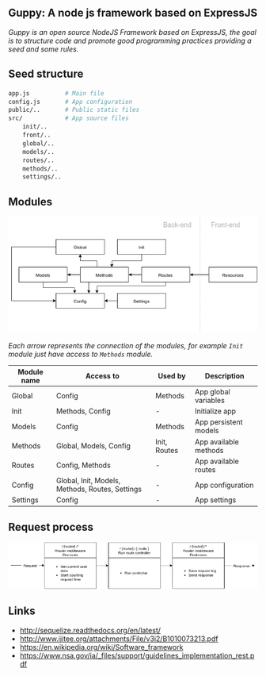 Guppy: A node js framework based on ExpressJS
-----------------------------------------------------

*Guppy is an open source NodeJS Framework based on ExpressJS,
the goal is to structure code and promote good programming practices providing a seed and some rules.*

## Seed structure

```bash
app.js 			# Main file
config.js 		# App configuration
public/.. 		# Public static files
src/ 			# App source files
	init/..
	front/..
	global/..
	models/..
	routes/..
	methods/..
	settings/..
```

## Modules

![](docs/global-structure.png)

*Each arrow represents the connection of the modules, for example `Init` module just have access to `Methods` module.*


Module name | Access to	| Used by | Description
------------|-----------|---------|------------
Global | Config | Methods | App global variables
Init | Methods, Config | - | Initialize app
Models | Config | Methods | App persistent models
Methods | Global, Models, Config | Init, Routes | App available methods
Routes | Config, Methods | - | App available routes
Config | Global, Init, Models, Methods, Routes, Settings | - | App configuration
Settings | Config | - | App settings

## Request process

![](docs/request-flow.png)


## Links
- http://sequelize.readthedocs.org/en/latest/
- http://www.ijitee.org/attachments/File/v3i2/B1010073213.pdf
- https://en.wikipedia.org/wiki/Software_framework
- https://www.nsa.gov/ia/_files/support/guidelines_implementation_rest.pdf